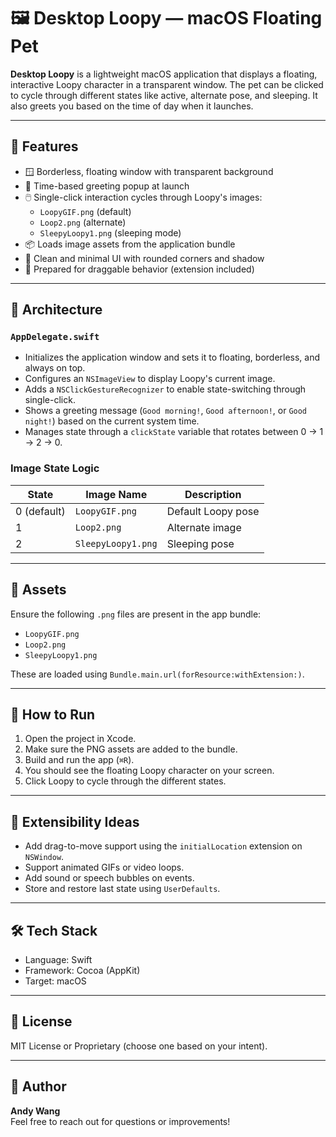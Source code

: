 # 🖼️ Desktop Loopy — macOS Floating Pet

**Desktop Loopy** is a lightweight macOS application that displays a floating, interactive Loopy character in a transparent window. The pet can be clicked to cycle through different states like active, alternate pose, and sleeping. It also greets you based on the time of day when it launches.

---

## 🚀 Features

- 🪟 Borderless, floating window with transparent background  
- 👋 Time-based greeting popup at launch  
- 🖱️ Single-click interaction cycles through Loopy's images:
  - `LoopyGIF.png` (default)
  - `Loop2.png` (alternate)
  - `SleepyLoopy1.png` (sleeping mode)
- 📦 Loads image assets from the application bundle
- 🧼 Clean and minimal UI with rounded corners and shadow
- 🧠 Prepared for draggable behavior (extension included)

---

## 🧱 Architecture

### `AppDelegate.swift`

- Initializes the application window and sets it to floating, borderless, and always on top.
- Configures an `NSImageView` to display Loopy's current image.
- Adds a `NSClickGestureRecognizer` to enable state-switching through single-click.
- Shows a greeting message (`Good morning!`, `Good afternoon!`, or `Good night!`) based on the current system time.
- Manages state through a `clickState` variable that rotates between 0 → 1 → 2 → 0.

### Image State Logic

| State      | Image Name       | Description        |
|------------|------------------|--------------------|
| 0 (default)| `LoopyGIF.png`   | Default Loopy pose |
| 1          | `Loop2.png`      | Alternate image    |
| 2          | `SleepyLoopy1.png` | Sleeping pose     |

---

## 📂 Assets

Ensure the following `.png` files are present in the app bundle:

- `LoopyGIF.png`
- `Loop2.png`
- `SleepyLoopy1.png`

These are loaded using `Bundle.main.url(forResource:withExtension:)`.

---

## 🧪 How to Run

1. Open the project in Xcode.
2. Make sure the PNG assets are added to the bundle.
3. Build and run the app (`⌘R`).
4. You should see the floating Loopy character on your screen.
5. Click Loopy to cycle through the different states.

---

## 🧩 Extensibility Ideas

- Add drag-to-move support using the `initialLocation` extension on `NSWindow`.
- Support animated GIFs or video loops.
- Add sound or speech bubbles on events.
- Store and restore last state using `UserDefaults`.

---

## 🛠️ Tech Stack

- Language: Swift
- Framework: Cocoa (AppKit)
- Target: macOS

---

## 📜 License

MIT License or Proprietary (choose one based on your intent).

---

## 👤 Author

**Andy Wang**  
Feel free to reach out for questions or improvements!

